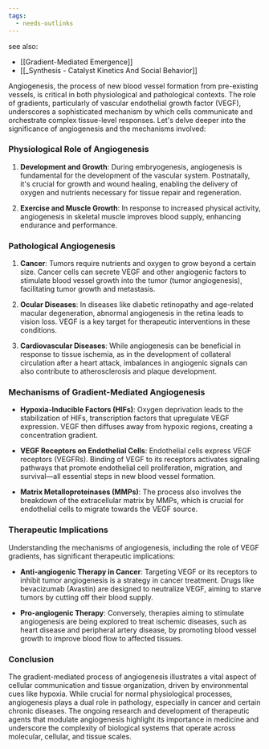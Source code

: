 ```yaml
---
tags:
  - needs-outlinks
---
```


see also:
- [[Gradient-Mediated Emergence]]
- [[_Synthesis - Catalyst Kinetics And Social Behavior]]

Angiogenesis, the process of new blood vessel formation from pre-existing vessels, is critical in both physiological and pathological contexts. The role of gradients, particularly of vascular endothelial growth factor (VEGF), underscores a sophisticated mechanism by which cells communicate and orchestrate complex tissue-level responses. Let's delve deeper into the significance of angiogenesis and the mechanisms involved:

### Physiological Role of Angiogenesis

1. **Development and Growth**: During embryogenesis, angiogenesis is fundamental for the development of the vascular system. Postnatally, it's crucial for growth and wound healing, enabling the delivery of oxygen and nutrients necessary for tissue repair and regeneration.

2. **Exercise and Muscle Growth**: In response to increased physical activity, angiogenesis in skeletal muscle improves blood supply, enhancing endurance and performance.

### Pathological Angiogenesis

1. **Cancer**: Tumors require nutrients and oxygen to grow beyond a certain size. Cancer cells can secrete VEGF and other angiogenic factors to stimulate blood vessel growth into the tumor (tumor angiogenesis), facilitating tumor growth and metastasis.

2. **Ocular Diseases**: In diseases like diabetic retinopathy and age-related macular degeneration, abnormal angiogenesis in the retina leads to vision loss. VEGF is a key target for therapeutic interventions in these conditions.

3. **Cardiovascular Diseases**: While angiogenesis can be beneficial in response to tissue ischemia, as in the development of collateral circulation after a heart attack, imbalances in angiogenic signals can also contribute to atherosclerosis and plaque development.

### Mechanisms of Gradient-Mediated Angiogenesis

- **Hypoxia-Inducible Factors (HIFs)**: Oxygen deprivation leads to the stabilization of HIFs, transcription factors that upregulate VEGF expression. VEGF then diffuses away from hypoxic regions, creating a concentration gradient.
  
- **VEGF Receptors on Endothelial Cells**: Endothelial cells express VEGF receptors (VEGFRs). Binding of VEGF to its receptors activates signaling pathways that promote endothelial cell proliferation, migration, and survival—all essential steps in new blood vessel formation.

- **Matrix Metalloproteinases (MMPs)**: The process also involves the breakdown of the extracellular matrix by MMPs, which is crucial for endothelial cells to migrate towards the VEGF source.

### Therapeutic Implications

Understanding the mechanisms of angiogenesis, including the role of VEGF gradients, has significant therapeutic implications:

- **Anti-angiogenic Therapy in Cancer**: Targeting VEGF or its receptors to inhibit tumor angiogenesis is a strategy in cancer treatment. Drugs like bevacizumab (Avastin) are designed to neutralize VEGF, aiming to starve tumors by cutting off their blood supply.

- **Pro-angiogenic Therapy**: Conversely, therapies aiming to stimulate angiogenesis are being explored to treat ischemic diseases, such as heart disease and peripheral artery disease, by promoting blood vessel growth to improve blood flow to affected tissues.

### Conclusion

The gradient-mediated process of angiogenesis illustrates a vital aspect of cellular communication and tissue organization, driven by environmental cues like hypoxia. While crucial for normal physiological processes, angiogenesis plays a dual role in pathology, especially in cancer and certain chronic diseases. The ongoing research and development of therapeutic agents that modulate angiogenesis highlight its importance in medicine and underscore the complexity of biological systems that operate across molecular, cellular, and tissue scales.